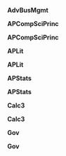 
**AdvBusMgmt**

</a>


**APCompSciPrinc**


**APCompSciPrinc**


**APLit**

</a>


**APLit**

</a>


**APStats**


**APStats**


**Calc3**


**Calc3**


**Gov**


**Gov**

</a>



